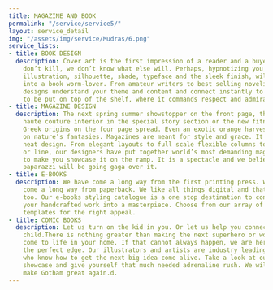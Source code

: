 ```yaml
---
title: MAGAZINE AND BOOK
permalink: "/service/service5/"
layout: service_detail
img: "/assets/img/service/Mudras/6.png"
service_lists:
- title: BOOK DESIGN
  description: Cover art is the first impression of a reader and a buyer. And if looks
    don’t kill, we don’t know what else will. Perhaps, hypnotizing you with the right
    illustration, silhouette, shade, typeface and the sleek finish, will make you
    into a book worm-lover. From amateur writers to best selling novelists, our book
    designs understand your theme and content and connect instantly to be well deserved
    to be put on top of the shelf, where it commands respect and admiration.
- title: MAGAZINE DESIGN
  description: The next spring summer showstopper on the front page, the best design
    haute couture interior in the special story section or the new fitness freak of
    Greek origins on the four page spread. Even an exotic orange harvest photo op
    on nature’s fantasies. Magazines are meant for style and grace. It also begs for
    neat design. From elegant layouts to full scale flexible columns to fit any image
    or line, our designers have put together world’s most demanding magazine designs
    to make you showcase it on the ramp. It is a spectacle and we believe even the
    paparazzi will be going gaga over it.
- title: E-BOOKS
  description: We have come a long way from the first printing press. We have also
    come a long way from paperback. We like all things digital and that includes books
    too. Our e-books styling catalogue is a one stop destination to convert and publish
    your handcrafted work into a masterpiece. Choose from our array of collection
    templates for the right appeal.
- title: COMIC BOOKS
  description: Let us turn on the kid in you. Or let us help you connect to your inner
    child.There is nothing greater than making the next superhero or wonder woman
    come to life in your home. If that cannot always happen, we are here to give you
    the perfect edge. Our illustrators and artists are industry leading art makers,
    who know how to get the next big idea come alive. Take a look at our comic book
    showcase and give yourself that much needed adrenaline rush. We will help you
    make Gotham great again.d.
---
```


